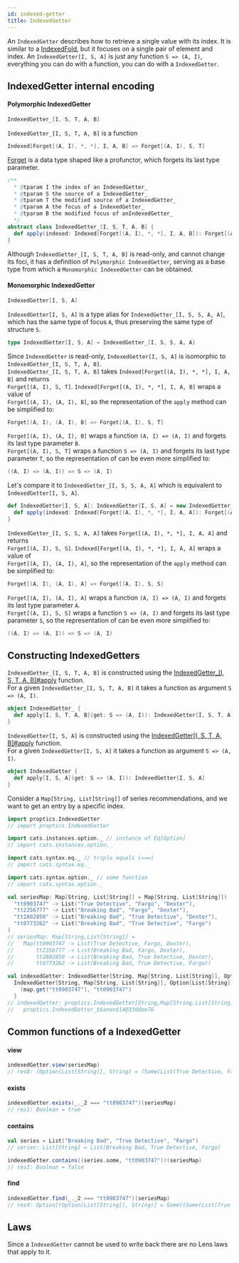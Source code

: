 ```yaml
---
id: indexed-getter
title: IndexedGetter
---
```


An `IndexedGetter` describes how to retrieve a single value with its index. It is similar to a <a href="/Proptics/docs/indexed-optics/indexed-fold" target="_blank">IndexedFold</a>, but it 
focuses on a single pair of element and index. An `IndexedGetter[I, S, A]` is just any function `S => (A, I)`, everything you can do with a function, you can do with a `IndexedGetter`.

## IndexedGetter internal encoding

#### Polymorphic IndexedGetter

```scala
IndexedGetter_[I, S, T, A, B]
```

`IndexedGetter_[I, S, T, A, B]` is a function

```scala
Indexed[Forget[(A, I), *, *], I, A, B] => Forget[(A, I), S, T]
```

[Forget](/Proptics/docs/data-types/forget) is a data type shaped like a profunctor, which forgets its last type parameter.

```scala
/**
  * @tparam I the index of an IndexedGetter_
  * @tparam S the source of a IndexedGetter_
  * @tparam T the modified source of a IndexedGetter_
  * @tparam A the focus of a IndexedGetter_
  * @tparam B the modified focus of anIndexedGetter_
  */
abstract class IndexedGetter_[I, S, T, A, B] {
  def apply(indexed: Indexed[Forget[(A, I), *, *], I, A, B]): Forget[(A, I), S, T]
}
```

Although `IndexedGetter_[I, S, T, A, B]` is read-only, and cannot change its foci, it has a definition of `Polymorphic IndexedGetter`, serving as
a base type from which a `Monomorphic IndexedGetter` can be obtained.

#### Monomorphic IndexedGetter

```scala
IndexedGetter[I, S, A]
```

`IndexedGetter[I, S, A]` is a type alias for `IndexedGetter_[I, S, S, A, A]`, which has the same type of focus `A`, thus preserving the same type of structure `S`.

```scala
type IndexedGetter[I, S, A] = IndexedGetter_[I, S, S, A, A]
``` 

Since `IndexedGetter` is read-only, `IndexedGetter[I, S, A]` is isomorphic to</br> `IndexedGetter_[I, S, T, A, B]`.</br>
`IndexedGetter_[I, S, T, A, B]` takes `Indexed[Forget[(A, I), *, *], I, A, B]` and returns</br> `Forget[(A, I), S, T]`.
`Indexed[Forget[(A, I), *, *], I, A, B]` wraps a value of </br> `Forget[(A, I), (A, I), B]`, so the representation of the `apply` method can be simplified to:

```scala
Forget[(A, I), (A, I), B] => Forget[(A, I), S, T]
``` 

`Forget[(A, I), (A, I), B]` wraps a function `(A, I) => (A, I)` and forgets its last type parameter `B`.</br>
`Forget[(A, I), S, T]` wraps a function `S => (A, I)` and forgets its last type parameter `T`, 
so the representation of can be even more simplified to:

```scala
((A, I) => (A, I)) => S => (A, I)
```

Let's compare it to `IndexedGetter_[I, S, S, A, A]` which is equivalent to `IndexedGetter[I, S, A]`.</br> 

```scala
def IndexedGetter[I, S, A]: IndexedGetter[I, S, A] = new IndexedGetter_[I, S, S, A, A] {
  def apply(indexed: Indexed[Forget[(A, I), *, *], I, A, A]): Forget[(A, I), S, S]
}
```

`IndexedGetter_[I, S, S, A, A]` takes `Forget[(A, I), *, *], I, A, A]` and returns </br> `Forget[(A, I), S, S]`.
`Indexed[Forget[(A, I), *, *], I, A, A]` wraps a value of </br>`Forget[(A, I), (A, I), A]`, so the representation of the `apply` method can be simplified to:
 
```scala
Forget[(A, I), (A, I), A] => Forget[(A, I), S, S]
``` 

`Forget[(A, I), (A, I), A]` wraps a function `(A, I) => (A, I)` and forgets its last type parameter `A`.</br>
`Forget[(A, I), S, S]` wraps a function `S => (A, I)` and forgets its last type parameter `S`, 
so the representation of can be even more simplified to:

```scala
((A, I) => (A, I)) => S => (A, I)
```

## Constructing IndexedGetters

`IndexedGetter_[I, S, T, A, B]` is constructed using the [IndexedGetter_[I, S, T, A, B]#apply](/Proptics/api/proptics/IndexedGetter_$.html) function.</br>
For a given `IndexedGetter_[I, S, T, A, B]` it takes a function as argument `S => (A, I)`.

```scala
object IndexedGetter_ {
  def apply[I, S, T, A, B](get: S => (A, I)): IndexedGetter[I, S, T, A, B]
}
```

`IndexedGetter[I, S, A]` is constructed using the [IndexedGetter[I, S, T, A, B]#apply](/Proptics/api/proptics/IndexedGetter$.html) function.</br>
For a given `IndexedGetter[I, S, A]` it takes a function as argument `S => (A, I)`.


```scala
object IndexedGetter {
  def apply[I, S, A](get: S => (A, I)): IndexedGetter[I, S, A]
}
```

Consider a `Map[String, List[String]]` of series recommendations, and we want to get 
an entry by a specific index.

```scala
import proptics.IndexedGetter
// import proptics.IndexedGetter

import cats.instances.option._ // instance of Eq[Option]
// import cats.instances.option._ 

import cats.syntax.eq._ // triple equals (===)
// import cats.syntax.eq._

import cats.syntax.option._ // some function
// import cats.syntax.option._

val seriesMap: Map[String, List[String]] = Map[String, List[String]](
  "tt0903747" -> List("True Detective", "Fargo", "Dexter"),
  "tt2356777" -> List("Breaking Bad", "Fargo", "Dexter"),
  "tt2802850" -> List("Breaking Bad", "True Detective", "Dexter"),
  "tt0773262" -> List("Breaking Bad", "True Detective", "Fargo")
)
// seriesMap: Map[String,List[String]] = 
//   Map(tt0903747 -> List(True Detective, Fargo, Dexter), 
//       tt2356777 -> List(Breaking Bad, Fargo, Dexter), 
//       tt2802850 -> List(Breaking Bad, True Detective, Dexter), 
//       tt0773262 -> List(Breaking Bad, True Detective, Fargo))

val indexedGetter: IndexedGetter[String, Map[String, List[String]], Option[List[String]]] =
  IndexedGetter[String, Map[String, List[String]], Option[List[String]]] { map =>
    (map.get("tt0903747"), "tt0903747")
  }
// indexedGetter: proptics.IndexedGetter[String,Map[String,List[String]],Option[List[String]]] = 
//   proptics.IndexedGetter_$$anon$14@33ddee76
```

## Common functions of a IndexedGetter

#### view
```scala
indexedGetter.view(seriesMap)
// res0: (Option[List[String]], String) = (Some(List(True Detective, Fargo, Dexter)),tt0903747)
```

#### exists
```scala
indexedGetter.exists(_._2 === "tt0903747")(seriesMap)
// res1: Boolean = true
```

#### contains
```scala
val series = List("Breaking Bad", "True Detective", "Fargo")
// series: List[String] = List(Breaking Bad, True Detective, Fargo)

indexedGetter.contains((series.some, "tt0903747"))(seriesMap)
// res2: Boolean = false
```

#### find

```scala
indexedGetter.find(_._2 === "tt0903747")(seriesMap)
// res4: Option[(Option[List[String]], String)] = Some((Some(List(True Detective, Fargo, Dexter)),tt0903747))
```

## Laws

Since a `IndexedGetter` cannot be used to write back there are no Lens laws that apply to it.




